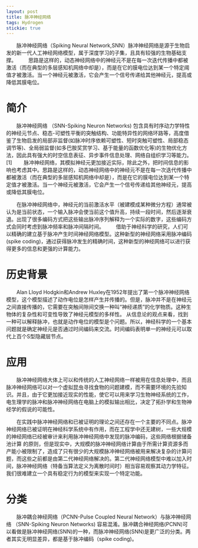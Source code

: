 ```yaml
---
layout: post
title: 脉冲神经网络
tags: Hydrogen
stickie: true
---
```

&emsp;&emsp;脉冲神经网络（Spiking Neural Network,SNN）脉冲神经网络是源于生物启发的新一代人工神经网络模型，属于深度学习的子集，且具有较强的生物基础支撑。
&emsp;&emsp;思路是这样的，动态神经网络中的神经元不是在每一次迭代传播中都被激活（而在典型的多层感知机网络中却是），而是在它的膜电位达到某一个特定阈值才被激活。当一个神经元被激活，它会产生一个信号传递给其他神经元，提高或降低其膜电位。

# 简介

&emsp;&emsp;脉冲神经网络 （SNN-Spiking Neuron Networks) 包含具有时序动力学特性的神经元节点、稳态-可塑性平衡的突触结构、功能特异性的网络环路等，高度借鉴了生物启发的局部非监督(如脉冲时序依赖可塑性、短时突触可塑性、局部稳态调节等)、全局弱监督(如多巴胺奖赏学习、基于能量的函数优化等)的生物优化方法，因此具有强大的时空信息表征、异步事件信息处理、网络自组织学习等能力。 [1] 
&emsp;&emsp;脉冲神经网络，其模拟神经元更加接近实际，除此之外，把时间信息的影响也考虑其中。思路是这样的，动态神经网络中的神经元不是在每一次迭代传播中都被激活（而在典型的多层感知机网络中却是），而是在它的膜电位达到某一个特定值才被激活。当一个神经元被激活，它会产生一个信号传递给其他神经元，提高或降低其膜电位。

&emsp;&emsp;在脉冲神经网络中，神经元的当前激活水平（被建模成某种微分方程）通常被认为是当前状态，一个输入脉冲会使当前这个值升高，持续一段时间，然后逐渐衰退。出现了很多编码方式把这些输出脉冲序列解释为一个实际的数字，这些编码方式会同时考虑到脉冲频率和脉冲间隔时间。
&emsp;&emsp;借助于神经科学的研究，人们可以精确的建立基于脉冲产生时间神经网络模型。这种新型的神经网络采用脉冲编码(spike coding)，通过获得脉冲发生的精确时间，这种新型的神经网络可以进行获得更多的信息和更强的计算能力。

# 历史背景

&emsp;&emsp;Alan Lloyd Hodgkin和Andrew Huxley在1952年提出了第一个脉冲神经网络模型，这个模型描述了动作电位是怎样产生并传播的。但是，脉冲并不是在神经元之间直接传播的，它需要在突触间隙间交换一种叫“神经递质”的化学物质。这种生物体的复杂性和可变性导致了神经元模型的多样性。
从信息论的观点来看，找到一种可以解释脉冲，也就是动作电位的模型是个问题。所以，神经科学的一个基本问题就是确定神经元是否通过时间编码来交流。时间编码表明单一的神经元可以取代上百个S型隐藏层节点。

# 应用

&emsp;&emsp;脉冲神经网络大体上可以和传统的人工神经网络一样被用在信息处理中，而且脉冲神经网络可以对一个虚拟昆虫寻找食物的问题建模，而不需要环境的先验知识。并且，由于它更加接近现实的性能，使它可以用来学习生物神经系统的工作，电生理学的脉冲和脉冲神经网络在电脑上的模拟输出相比，决定了拓扑学和生物神经学的假说的可能性。

&emsp;&emsp;在实践中脉冲神经网络和已被证明的理论之间还存在一个主要的不同点。脉冲神经网络已被证明在神经科学系统中有作用，而在工程学中还无建树，一些大规模的神经网络已经被审计来利用脉冲神经网络中发现的脉冲编码，这些网络根据储备池计算 的原则，但是现实中，大规模的脉冲神经网络计算由于所需计算资源多而产能小被限制了，造成了只有很少的大规模脉冲神经网络被用来解决复杂的计算问题，而这些之前都是由第二代神经网络解决的。第二代神经网络模型中难以加入时间，脉冲神经网络（特备当算法定义为离散时间时）相当容易观察其动力学特征。我们很难建立一个具有稳定行为的模型来实现一个特定功能。

# 分类

&emsp;&emsp;脉冲耦合神经网络（PCNN-Pulse Coupled Neural Network）与脉冲神经网络 （SNN-Spiking Neuron Networks) 容易混淆。脉冲耦合神经网络(PCNN)可以看做是脉冲神经网络(SNN)的一种，而脉冲神经网络(SNN)是更广泛的分类。两者其实无明显差异，都是基于脉冲编码（spike coding)。
